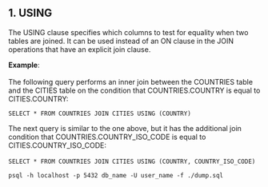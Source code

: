 
## 1. USING

The USING clause specifies which columns to test for equality when two tables are joined. 
It can be used instead of an ON clause in the JOIN operations that have an explicit join clause.

**Example**:
<br><br>
The following query performs an inner join between the COUNTRIES table and the CITIES table on the condition that COUNTRIES.COUNTRY is equal to CITIES.COUNTRY:

```SELECT * FROM COUNTRIES JOIN CITIES USING (COUNTRY)```

The next query is similar to the one above, but it has the additional join condition that COUNTRIES.COUNTRY_ISO_CODE is equal to CITIES.COUNTRY_ISO_CODE:
<br><br>
```SELECT * FROM COUNTRIES JOIN CITIES USING (COUNTRY, COUNTRY_ISO_CODE)```

```psql -h localhost -p 5432 db_name -U user_name -f ./dump.sql```
